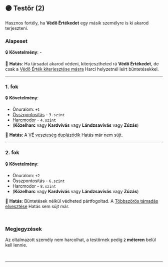 ## 🟣 Testőr (2)

Hasznos fortély, ha **Védő Értékedet** egy másik személyre is ki akarod terjeszteni.

### Alapeset

🔒 **Követelmény**: -

🌟 **Hatás**: Ha társadat akarod védeni, kiterjesztheted rá **Védő Értékedet**, de csak a [Védő Érték kiterjesztése másra](../065_01_harci_helyzetek.md#v%C3%A9d%C5%91-%C3%A9rt%C3%A9k-kiterjeszt%C3%A9se-m%C3%A1sra) Harci helyzetnél leírt büntetésekkel.

---
### 1. fok

🔒 **Követelmény**:
- Önuralom: `+1`
- [Összpontosítás](../kepzettsegek.primer.misztikus/osszpontositas.md) - `3.szint`
- [Harcmodor](../kepzettsegek.primer.harci/harcmodor.md) - `4.szint`
- (**Közelharc** vagy **Kardvívás** vagy **Lándzsavívás** vagy **Zúzás**)

🌟 **Hatás**: A [VÉ veszteség duplázódik](../081_hatasok.md#-v%C3%A9-vesztes%C3%A9g-dupl%C3%A1z%C3%B3dik) Hatás már nem sújt.

---
### 2. fok

🔒 **Követelmény**:
- Önuralom: `+2`
- Összpontosítás - `6.szint`
- Harcmodor - `8.szint`
- (**Közelharc** vagy **Kardvívás** vagy **Lándzsavívás** vagy **Zúzás**)

🌟 **Hatás**: Büntetések nélkül védheted pártfogoltad. A [Többszörös támadás elvesztése](../081_hatasok.md#-t%C3%B6bbsz%C3%B6r%C3%B6s-t%C3%A1mad%C3%A1s-elveszt%C3%A9se) Hatás sem sújt már.

<br />

### Megjegyzések

Az oltalmazott személy nem harcolhat, a testőrnek pedig **`2` méteren** belül kell lennie.

<br />

---
